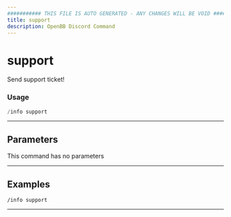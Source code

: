 ```yaml
---
########### THIS FILE IS AUTO GENERATED - ANY CHANGES WILL BE VOID ###########
title: support
description: OpenBB Discord Command
---
```


# support

Send support ticket!

### Usage

```python wordwrap
/info support
```

---

## Parameters

This command has no parameters

---

## Examples

```
/info support
```

---
